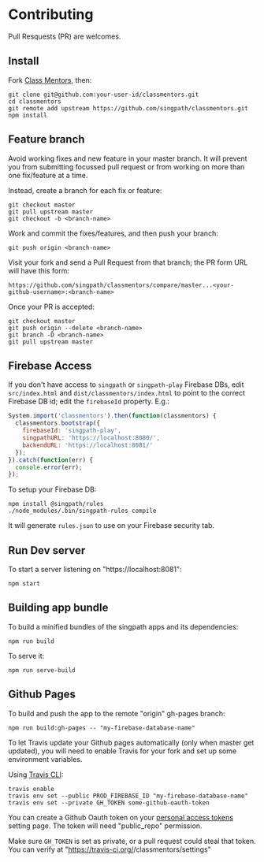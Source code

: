 # Contributing

Pull Resquests (PR) are welcomes.


## Install

Fork [Class Mentors], then:

```shell
git clone git@github.com:your-user-id/classmentors.git
cd classmentors
git remote add upstream https://github.com/singpath/classmentors.git
npm install
```


## Feature branch

Avoid working fixes and new feature in your master branch. It will prevent you
from submitting focussed pull request or from working on more than one
fix/feature at a time.

Instead, create a branch for each fix or feature:
```shell
git checkout master
git pull upstream master
git checkout -b <branch-name>
```

Work and commit the fixes/features, and then push your branch:
```shell
git push origin <branch-name>
```

Visit your fork and send a Pull Request from that branch; the PR form URL
will have this form:

    https://github.com/singpath/classmentors/compare/master...<your-github-username>:<branch-name>

Once your PR is accepted:
```shell
git checkout master
git push origin --delete <branch-name>
git branch -D <branch-name>
git pull upstream master
```


## Firebase Access

If you don't have access to `singpath` or `singpath-play` Firebase DBs, edit
`src/index.html` and `dist/classmentors/index.html` to point to the correct
Firebase DB id; edit the `firebaseId` property. E.g.:
```javascript
System.import('classmentors').then(function(classmentors) {
  classmentors.bootstrap({
    firebaseId: 'singpath-play',
    singpathURL: 'https://localhost:8080/',
    backendURL: 'https://localhost:8081/'
  });
}).catch(function(err) {
  console.error(err);
});
```

To setup your Firebase DB:
```
npm install @singpath/rules
./node_modules/.bin/singpath-rules compile
```

It will generate `rules.json` to use on your Firebase security tab.


## Run Dev server

To start a server listening on "https://localhost:8081":
```shell
npm start
```


## Building app bundle

To build a minified bundles of the singpath apps and its dependencies:
```shell
npm run build
```

To serve it:
```shell
npm run serve-build
```

## Github Pages

To build and push the app to the remote "origin" gh-pages branch:
```shell
npm run build:gh-pages -- "my-firebase-database-name"
```

To let Travis update your Github pages automatically (only when master get updated),
you will need to enable Travis for your fork and set up some environment variables.

Using [Travis CLI]:
```shell
travis enable
travis env set --public PROD_FIREBASE_ID "my-firebase-database-name"
travis env set --private GH_TOKEN some-github-oauth-token
```

You can create a Github Oauth token on your [personal access tokens] setting
page. The token will need "public_repo" permission.

Make sure `GH_TOKEN` is set as private, or a pull request could steal that
token. You can verify at
"https://travis-ci.org/<your-github-id>/classmentors/settings"

[Class Mentors]: https://github.com/singpath/classmentors
[Travis CLI]: https://github.com/travis-ci/travis.rb#installation
[personal access tokens]: https://github.com/settings/tokens
